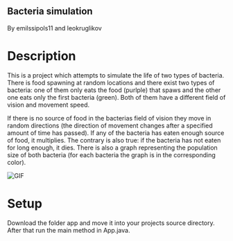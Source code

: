 Bacteria simulation
------------
By emilssipols11 and leokruglikov

# Description
This is a project which attempts to simulate the life of two types of bacteria. There is food spawning at random locations and there exist two types of bacteria: one of them 
only eats the food (purlple) that spaws and the other one eats only the first bacteria (green). Both of them have a different field of vision and movement speed. 

If there is no source of food in the bacterias field of vision they move in random directions (the direction of movement changes after a specified amount of time has passed). If any of the bacteria has eaten 
enough source of food, it multiplies. The contrary is also true: if the bacteria has not eaten for long enough, it dies. There is also a graph representing the population 
size of both bacteria (for each bacteria the graph is in the corresponding color).

![GIF](https://raw.githubusercontent.com/emilssipols11/bacteria-sim/master/simulation.gif)


# Setup
 Download the folder app and move it into your projects source directory. After that run the main method in App.java.
 
 
